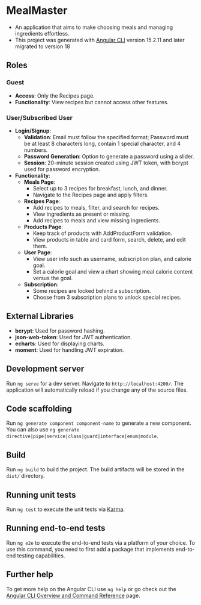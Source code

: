 # MealMaster

- An application that aims to make choosing meals and managing ingredients effortless.
- This project was generated with [Angular CLI](https://github.com/angular/angular-cli) version 15.2.11 and later migrated to version 18

## Roles

### Guest

- **Access**: Only the Recipes page.
- **Functionality**: View recipes but cannot access other features.

### User/Subscribed User

- **Login/Signup**:
  - **Validation**: Email must follow the specified format; Password must be at least 8 characters long, contain 1 special character, and 4 numbers.
  - **Password Generation**: Option to generate a password using a slider.
  - **Session**: 20-minute session created using JWT token, with bcrypt used for password encryption.
- **Functionality**:
  - **Meals Page**:
    - Select up to 3 recipes for breakfast, lunch, and dinner.
    - Navigate to the Recipes page and apply filters.
  - **Recipes Page**:
    - Add recipes to meals, filter, and search for recipes.
    - View ingredients as present or missing.
    - Add recipes to meals and view missing ingredients.
  - **Products Page**:
    - Keep track of products with AddProductForm validation.
    - View products in table and card form, search, delete, and edit them.
  - **User Page**:
    - View user info such as username, subscription plan, and calorie goal.
    - Set a calorie goal and view a chart showing meal calorie content versus the goal.
  - **Subscription**:
    - Some recipes are locked behind a subscription.
    - Choose from 3 subscription plans to unlock special recipes.

## External Libraries

- **bcrypt**: Used for password hashing.
- **json-web-token**: Used for JWT authentication.
- **echarts**: Used for displaying charts.
- **moment**: Used for handling JWT expiration.

## Development server

Run `ng serve` for a dev server. Navigate to `http://localhost:4200/`. The application will automatically reload if you change any of the source files.

## Code scaffolding

Run `ng generate component component-name` to generate a new component. You can also use `ng generate directive|pipe|service|class|guard|interface|enum|module`.

## Build

Run `ng build` to build the project. The build artifacts will be stored in the `dist/` directory.

## Running unit tests

Run `ng test` to execute the unit tests via [Karma](https://karma-runner.github.io).

## Running end-to-end tests

Run `ng e2e` to execute the end-to-end tests via a platform of your choice. To use this command, you need to first add a package that implements end-to-end testing capabilities.

## Further help

To get more help on the Angular CLI use `ng help` or go check out the [Angular CLI Overview and Command Reference](https://angular.io/cli) page.
